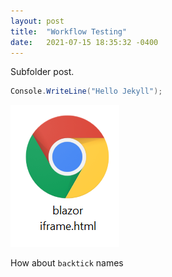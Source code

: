 ```yaml
---
layout: post
title:  "Workflow Testing"
date:   2021-07-15 18:35:32 -0400
---
```


Subfolder post. 

``` csharp
Console.WriteLine("Hello Jekyll");
```

![demo picture](/images/picture.png)

How about `backtick` names
